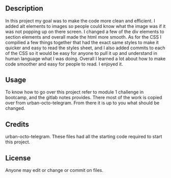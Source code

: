 # <Bootcamp-Challenge-1>

## Description

In this project my goal was to make the code more clean and efficient. I added alt elements to images so people could know what the image was if it was not popping up on there screen. I changed a few of the div elements to section elements and overall made the html more smooth. As for the CSS I compilied a few things together that had the exact same styles to make it quicker and easy to read the styles sheet, and I also added commits to each of the CSS so it would be easy for anyone to pull it up and understand in human language what I was doing. Overall I learned a lot about how to make code smoother and easy for people to read. I enjoyed it. 


## Usage

To know how to go over this project refer to module 1 challenge in bootcamp, and the gitlab notes provides. There most of the work is copied over from urban-octo-telegram. From there it is up to you what should be changed.

## Credits

urban-octo-telegram. These files had all the starting code required to start this project.

## License

Anyone may edit or change or commit on files.



